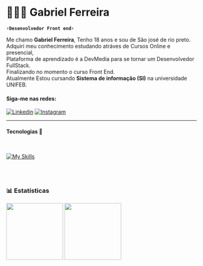 # 👨🏻‍💻 Gabriel Ferreira 

**`⚡Desenvolvedor Front end⚡`**

Me chamo **Gabriel Ferreira**, Tenho 18 anos e sou de São josé de rio preto.
Adquiri meu conhecimento estudando atráves de Cursos Online e presencial,<br> Plataforma de aprendizado é a DevMedia para se tornar um Desenvolvedor FullStack.<br>
Finalizando no momento o curso Front End.<br>
Atualmente Estou cursando **Sistema de informação (SI)** na universidade UNIFEB.

 
#### Siga-me nas redes:

[![Linkedin](https://img.shields.io/badge/LinkedIn-0077B5?style=for-the-badge&logo=linkedin&logoColor=white)](https://www.linkedin.com/in/gabrieldeveloperweb/)
[![Instagram](https://img.shields.io/badge/Instagram-E4405F?style=for-the-badge&logo=instagram&logoColor=white)](https://www.instagram.com/dev_programingg/)




---

#### Tecnologias 🤖

<div align="left" valign="top"><br>
  
[![My Skills](https://skillicons.dev/icons?i=js,html,css,react,nodejs,git,github,vscode&perline=8)](https://skillicons.dev)

          
          
  
          
</div>
<br/>
<br/>

### 📊 Estatísticas

<div align="left">
    <img height="150em" src="https://github-readme-stats.vercel.app/api?username=GabrielFR-Dev&count_private=true&include_all_commits=true&show_icons=true&theme=dark&hide_border=false&show_owner=true"/>
    <img height="150em" src="https://github-readme-stats.vercel.app/api/top-langs/?username=GabrielFR-Dev&theme=dark&hide_border=false&&layout=compact"/>
  </a>
</div>
